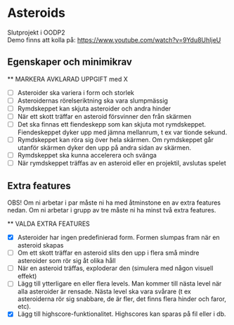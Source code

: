# Asteroids
Slutprojekt i OODP2 \
Demo finns att kolla på: https://www.youtube.com/watch?v=9Ydu8UhIjeU

## Egenskaper och minimikrav

** MARKERA AVKLARAD UPPGIFT med X
- [ ] Asteroider ska variera i form och storlek
- [ ] Asteroidernas rörelseriktning ska vara slumpmässig
- [ ] Rymdskeppet kan skjuta asteroider och andra hinder
- [ ] När ett skott träffar en asteroid försvinner den från skärmen
- [ ] Det ska finnas ett fiendeskepp som kan skjuta mot rymdskeppet. Fiendeskeppet
      dyker upp med jämna mellanrum, t ex var tionde sekund.
- [ ] Rymdskeppet kan röra sig över hela skärmen. Om rymdskeppet går utanför skärmen
      dyker den upp på andra sidan av skärmen.
- [ ] Rymdskeppet ska kunna accelerera och svänga
- [ ] När rymdskeppet träffas av en asteroid eller en projektil, avslutas spelet

## Extra features
OBS! Om ni arbetar i par måste ni ha med åtminstone en av extra features nedan. Om
ni arbetar i grupp av tre måste ni ha minst två extra features.

** VALDA EXTRA FEATURES

- [X] Asteroider har ingen predefinierad form. Formen slumpas fram när en asteroid skapas
- [ ] Om ett skott träffar en asteroid slits den upp i flera små mindre asteroider som rör
      sig åt olika håll
- [ ] När en asteroid träffas, exploderar den (simulera med någon visuell effekt)
- [ ] Lägg till ytterligare en eller flera levels. Man kommer till nästa level när alla asteroider 
      är rensade. Nästa level ska vara svårare (t ex asteroiderna rör sig snabbare,
      de är fler, det finns flera hinder och faror, etc).
- [X] Lägg till highscore-funktionalitet. Highscores kan sparas på fil eller i db.
